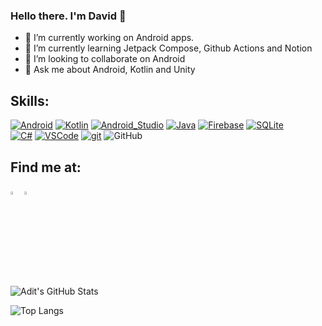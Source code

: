 ### Hello there. I'm David 👋

- 🔭 I’m currently working on Android apps.
- 🌱 I’m currently learning Jetpack Compose, Github Actions and Notion
- 👯 I’m looking to collaborate on Android
- 💬 Ask me about Android, Kotlin and Unity

## Skills:
[![Android](https://img.shields.io/badge/Android-3DDC84?style=for-the-badge&logo=android&logoColor=white&labelColor=101010)]()
[![Kotlin](https://img.shields.io/badge/Kotlin-0095D5?style=for-the-badge&logo=kotlin&logoColor=white&labelColor=101010)]()
[![Android_Studio](https://img.shields.io/badge/Android_Studio-3DDC84?style=for-the-badge&logo=android-studio&logoColor=white&labelColor=101010)]()
[![Java](https://img.shields.io/badge/Java-007396?style=for-the-badge&logo=java&logoColor=white&labelColor=101010)]()
[![Firebase](https://img.shields.io/badge/Firebase-FFCA28?style=for-the-badge&logo=firebase&logoColor=white&labelColor=101010)]()
[![SQLite](https://img.shields.io/badge/sqlite-003B57?&style=for-the-badge&logo=sqlite&labelColor=101010)]()
</br>
[![C#](https://img.shields.io/badge/c%23-%23239120.svg?style=for-the-badge&logo=c-sharp&labelColor=101010)]()
[![VSCode](https://img.shields.io/badge/VS%20Code-007ACC?&style=for-the-badge&logo=visual-studio-code&labelColor=101010)]()
[![git](https://img.shields.io/badge/git-F05032?&style=for-the-badge&logo=git&labelColor=101010)]()
![GitHub](https://img.shields.io/badge/github-%23121011.svg?style=for-the-badge&logo=github&labelColor=101010)

## Find me at:

[<img src="https://img.icons8.com/color/48/000000/linkedin.png" width="3.5%"/>](https://www.linkedin.com/in/david-alonso-santos-045054107/)
<a href="mailto:david.alonsosantos1@gmail.com"> <img src="https://img.icons8.com/fluent/48/000000/gmail.png" width="3.5%"/> </a>

<img src="https://github-readme-stats.vercel.app/api?username=dalodev&show_icons=true&hide_border=true" alt="Adit's GitHub Stats">

![Top Langs](https://github-readme-stats.vercel.app/api/top-langs/?username=dalodev&show_icons=true)

